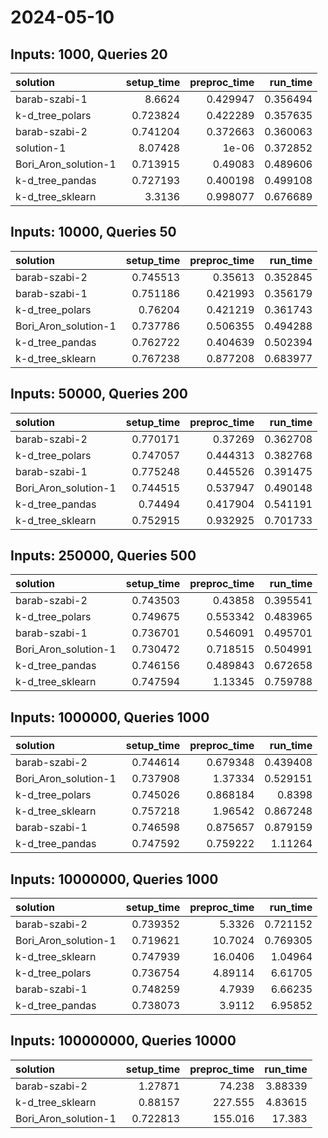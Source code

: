 # 2024-05-10

## Inputs: 1000, Queries 20

| solution             |   setup_time |   preproc_time |   run_time |
|:---------------------|-------------:|---------------:|-----------:|
| barab-szabi-1        |     8.6624   |       0.429947 |   0.356494 |
| k-d_tree_polars      |     0.723824 |       0.422289 |   0.357635 |
| barab-szabi-2        |     0.741204 |       0.372663 |   0.360063 |
| solution-1           |     8.07428  |       1e-06    |   0.372852 |
| Bori_Aron_solution-1 |     0.713915 |       0.49083  |   0.489606 |
| k-d_tree_pandas      |     0.727193 |       0.400198 |   0.499108 |
| k-d_tree_sklearn     |     3.3136   |       0.998077 |   0.676689 |

## Inputs: 10000, Queries 50

| solution             |   setup_time |   preproc_time |   run_time |
|:---------------------|-------------:|---------------:|-----------:|
| barab-szabi-2        |     0.745513 |       0.35613  |   0.352845 |
| barab-szabi-1        |     0.751186 |       0.421993 |   0.356179 |
| k-d_tree_polars      |     0.76204  |       0.421219 |   0.361743 |
| Bori_Aron_solution-1 |     0.737786 |       0.506355 |   0.494288 |
| k-d_tree_pandas      |     0.762722 |       0.404639 |   0.502394 |
| k-d_tree_sklearn     |     0.767238 |       0.877208 |   0.683977 |

## Inputs: 50000, Queries 200

| solution             |   setup_time |   preproc_time |   run_time |
|:---------------------|-------------:|---------------:|-----------:|
| barab-szabi-2        |     0.770171 |       0.37269  |   0.362708 |
| k-d_tree_polars      |     0.747057 |       0.444313 |   0.382768 |
| barab-szabi-1        |     0.775248 |       0.445526 |   0.391475 |
| Bori_Aron_solution-1 |     0.744515 |       0.537947 |   0.490148 |
| k-d_tree_pandas      |     0.74494  |       0.417904 |   0.541191 |
| k-d_tree_sklearn     |     0.752915 |       0.932925 |   0.701733 |

## Inputs: 250000, Queries 500

| solution             |   setup_time |   preproc_time |   run_time |
|:---------------------|-------------:|---------------:|-----------:|
| barab-szabi-2        |     0.743503 |       0.43858  |   0.395541 |
| k-d_tree_polars      |     0.749675 |       0.553342 |   0.483965 |
| barab-szabi-1        |     0.736701 |       0.546091 |   0.495701 |
| Bori_Aron_solution-1 |     0.730472 |       0.718515 |   0.504991 |
| k-d_tree_pandas      |     0.746156 |       0.489843 |   0.672658 |
| k-d_tree_sklearn     |     0.747594 |       1.13345  |   0.759788 |

## Inputs: 1000000, Queries 1000

| solution             |   setup_time |   preproc_time |   run_time |
|:---------------------|-------------:|---------------:|-----------:|
| barab-szabi-2        |     0.744614 |       0.679348 |   0.439408 |
| Bori_Aron_solution-1 |     0.737908 |       1.37334  |   0.529151 |
| k-d_tree_polars      |     0.745026 |       0.868184 |   0.8398   |
| k-d_tree_sklearn     |     0.757218 |       1.96542  |   0.867248 |
| barab-szabi-1        |     0.746598 |       0.875657 |   0.879159 |
| k-d_tree_pandas      |     0.747592 |       0.759222 |   1.11264  |

## Inputs: 10000000, Queries 1000

| solution             |   setup_time |   preproc_time |   run_time |
|:---------------------|-------------:|---------------:|-----------:|
| barab-szabi-2        |     0.739352 |        5.3326  |   0.721152 |
| Bori_Aron_solution-1 |     0.719621 |       10.7024  |   0.769305 |
| k-d_tree_sklearn     |     0.747939 |       16.0406  |   1.04964  |
| k-d_tree_polars      |     0.736754 |        4.89114 |   6.61705  |
| barab-szabi-1        |     0.748259 |        4.7939  |   6.66235  |
| k-d_tree_pandas      |     0.738073 |        3.9112  |   6.95852  |

## Inputs: 100000000, Queries 10000

| solution             |   setup_time |   preproc_time |   run_time |
|:---------------------|-------------:|---------------:|-----------:|
| barab-szabi-2        |     1.27871  |         74.238 |    3.88339 |
| k-d_tree_sklearn     |     0.88157  |        227.555 |    4.83615 |
| Bori_Aron_solution-1 |     0.722813 |        155.016 |   17.383   |